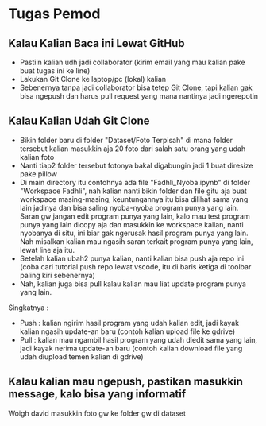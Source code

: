 # Tugas Pemod

## Kalau Kalian Baca ini Lewat GitHub
- Pastiin kalian udh jadi collaborator (kirim email yang mau kalian pake buat tugas ini ke line)
- Lakukan Git Clone ke laptop/pc (lokal) kalian 
- Sebenernya tanpa jadi collaborator bisa tetep Git Clone, tapi kalian gak bisa ngepush dan harus pull request yang mana nantinya jadi ngerepotin

## Kalau Kalian Udah Git Clone

- Bikin folder baru di folder "Dataset/Foto Terpisah" di mana folder tersebut kalian masukkin aja 20 foto dari salah satu orang yang udah kalian foto 
- Nanti tiap2 folder tersebut fotonya bakal digabungin jadi 1 buat diresize pake pillow
- Di main directory itu contohnya ada file "Fadhli_Nyoba.ipynb" di folder "Workspace Fadhli", nah kalian nanti bikin folder dan file gitu aja buat workspace masing-masing, keuntungannya itu bisa dilihat sama yang lain jadinya dan bisa saling nyoba-nyoba program punya yang lain. Saran gw jangan edit program punya yang lain, kalo mau test program punya yang lain dicopy aja dan masukkin ke workspace kalian, nanti nyobanya di situ, ini biar gak ngerusak hasil program punya yang lain. Nah misalkan kalian mau ngasih saran terkait program punya yang lain, lewat line aja itu. 
- Setelah kalian ubah2 punya kalian, nanti kalian bisa push aja repo ini (coba cari tutorial push repo lewat vscode, itu di baris ketiga di toolbar paling kiri sebenernya)
- Nah, kalian juga bisa pull kalau kalian mau liat update program punya yang lain. 

Singkatnya : 
- Push : kalian ngirim hasil program yang udah kalian edit, jadi kayak kalian ngasih update-an baru (contoh kalian upload file ke gdrive)
- Pull : kalian mau ngambil hasil program yang udah diedit sama yang lain, jadi kayak nerima update-an baru (contoh kalian download file yang udah diupload temen kalian di gdrive) 

## Kalau kalian mau ngepush, pastikan masukkin message, kalo bisa yang informatif

Woigh david masukkin foto gw ke folder gw di dataset